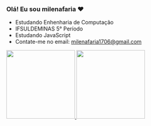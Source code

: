 ### Olá! Eu sou milenafaria ❤
- Estudando Enhenharia de Computação
- IFSULDEMINAS 5° Período
- Estudando JavaScript
- Contate-me no email: milenafaria1706@gmail.com

 <div>
  <a href="https://github.com/milenafaria">
  <img height="180em" src="https://github-readme-stats.vercel.app/api?username=petertrento&show_icons=true&theme=dracula&include_all_commits=true&count_private=true"/>
  <img height="180em" src="https://github-readme-stats.vercel.app/api/top-langs/?username=milenafaria&layout=compact&langs_count=7&theme=dracula"/>
</div>
<div style="display: inline_block"><br>
